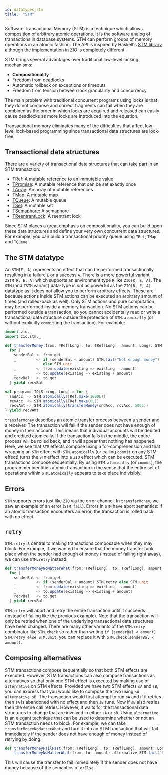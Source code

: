 ```yaml
---
id: datatypes_stm
title:  "STM"
---
```


Software Transactional Memory (STM) is a technique which allows composition of arbitrary atomic operations. It is the 
software analog of transactions in database systems. STM can perform groups of memory operations in an atomic fashion. 
The API is inspired by Haskell's [STM library](http://hackage.haskell.org/package/stm-2.5.0.0/docs/Control-Concurrent-STM.html) 
although the implementation in ZIO is completely different.

STM brings several advantages over traditional low-level locking mechanisms:
* **Compositionality**
* Freedom from deadlocks
* Automatic rollback on exceptions or timeouts
* Freedom from tension between lock granularity and concurrency

The main problem with traditional concurrent programs using locks is that they do not compose and correct fragments
can fail when they are combined as the order in which locks are acquired and released can easily cause deadlocks as 
more locks are introduced into the equation.

Transactional memory eliminates many of the difficulties that affect low-level lock-based programming since transactional
data structures are lock-free.

## Transactional data structures

There are a variety of transactional data structures that can take part in an STM transaction:
* [TRef](tref.md): A mutable reference to an immutable value
* [TPromise](tpromise.md): A mutable reference that can be set exactly once 
* [TArray](tarray.md): An array of mutable references
* [TMap](tmap.md): A mutable map
* [TQueue](tqueue.md): A mutable queue
* [TSet](tset.md): A mutable set
* [TSemaphore](tsemaphore.md): A semaphore 
* [TReentrantLock](treentrantlock.md): A reentrant lock

Since STM places a great emphasis on compositionality, you can build upon these data structures and define your very 
own concurrent data structures. For example, you can build a transactional priority queue using `TRef`, `TMap` and `TQueue`.

## The STM datatype

An `STM[E, A]` represents an effect that can be performed transactionally resulting in a failure `E` or a success `A`.
There is a more powerful variant `ZSTM[R, E, A]` which supports an environment type `R` like `ZIO[R, E, A]`. The `STM` 
(and `ZSTM` variant) data-type is _not_ as powerful as the `ZIO[R, E, A]` datatype as it does not allow you to perform 
arbitrary effects. These are because actions inside STM actions can be executed an arbitrary amount of times (and 
rolled-back as well). Only STM actions and pure computation may be performed inside a memory transaction. No STM actions 
can be performed outside a transaction, so you cannot accidentally read or write a transactional data structure outside 
the protection of `STM.atomically` (or without explicitly `commit`ting the transaction). For example:

```scala mdoc:silent
import zio._
import zio.stm._

def transferMoney(from: TRef[Long], to: TRef[Long], amount: Long): STM[String, Long] =
  for {
    senderBal <- from.get
    _         <- if (senderBal < amount) STM.fail("Not enough money")
                 else STM.unit
    _         <- from.update(existing => existing - amount)
    _         <- to.update(existing => existing + amount)
    recvBal   <- to.get
  } yield recvBal

val program: IO[String, Long] = for {
  sndAcc  <- STM.atomically(TRef.make(1000L))
  rcvAcc  <- STM.atomically(TRef.make(0L))
  recvAmt <- STM.atomically(transferMoney(sndAcc, rcvAcc, 500L))
} yield recvAmt
```

`transferMoney` describes an atomic transfer process between a sender and a receiver. The transaction will fail if the
sender does not have enough of money in their account. This means that individual accounts will be debited and credited
atomically. If the transaction fails in the middle, the entire process will be rolled back, and it will appear that 
nothing has happened. Here, we see that `STM` effects compose using a for-comprehension and that wrapping an `STM` effect
with `STM.atomically` (or calling `commit` on any STM effect) turns the `STM` effect into a `ZIO` effect which can be
executed. STM transactions compose sequentially. By using `STM.atomically` (or `commit`), the programmer identifies 
atomic transaction in the sense that the entire set of operations within `STM.atomically` appears to take place 
indivisibly.

## Errors

`STM` supports errors just like `ZIO` via the error channel. In `transferMoney`, we saw an example of an error (`STM.fail`). 
Errors in `STM` have abort semantics: if an atomic transaction encounters an error, the transaction is rolled back with 
no effect.

## `retry`

`STM.retry` is central to making transactions composable when they may block. For example, if we wanted to ensure that
the money transfer took place when the sender had enough of money (instead of failing right away), we can use `STM.retry`
instead:

```scala mdoc:silent
def transferMoneyNoMatterWhat(from: TRef[Long], to: TRef[Long], amount: Long): STM[String, Long] =
  for {
    senderBal <- from.get
    _         <- if (senderBal < amount) STM.retry else STM.unit
    _         <- from.update(existing => existing - amount)
    _         <- to.update(existing => existing + amount)
    recvBal   <- to.get
  } yield recvBal
```

`STM.retry` will abort and retry the entire transaction until it succeeds (instead of failing like the previous example). 
Note that the transaction will only be retried when one of the underlying transactional data structures have been changed.
There are many other variants of the `STM.retry` combinator like `STM.check` so rather than writing 
`if (senderBal < amount) STM.retry else STM.unit`, you can replace it with `STM.check(senderBal < amount)`.

## Composing alternatives

STM transactions compose sequentially so that both STM effects are executed. However, STM transactions can also compose 
transactions as alternatives so that only one STM effect is executed by making use of `alternative` on STM effects. Provided
we have two STM effects `sA` and `sB`, you can express that you would like to compose the two using `sA alternative sB`. The
transaction would first attempt to run `sA` and if it retries then `sA` is abandoned with no effect and then `sB` runs.
Now if `sB` also retries then the entire call retries. However, it waits for the transactional data structures to change 
that are involved in either `sA` or `sB`. Using `alternative` is an elegant technique that can be used to determine whether 
or not an STM transaction needs to block. For example, we can take `transferMoneyNoMatterWhat` and turn it into an 
STM transaction that will fail immediately if the sender does not have enough of money instead of retrying by doing:

```scala mdoc:silent
def transferMoneyFailFast(from: TRef[Long], to: TRef[Long], amount: Long): STM[String, Long] =
    transferMoneyNoMatterWhat(from, to, amount) alternative STM.fail("Sender does not have enough of money")
```

This will cause the transfer to fail immediately if the sender does not have money because of the semantics of `orElse`.
